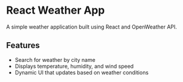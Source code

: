 # React Weather App  

A simple weather application built using React and OpenWeather API.  

## Features  
- Search for weather by city name  
- Displays temperature, humidity, and wind speed  
- Dynamic UI that updates based on weather conditions  
